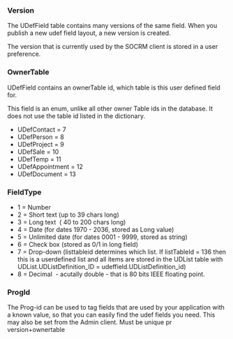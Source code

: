 
### Version

The UDefField table contains many versions of the same field. When you publish a new udef field layout, a new version is created.

The version that is currently used by the SOCRM client is stored in a user preference.

### OwnerTable

UDefField contains an ownerTable id, which table is this user defined field for.

This field is an enum, unlike all other owner Table ids in the database. It does not use the table id listed in the dictionary.

* UDefContact = 7
* UDefPerson = 8
* UDefProject = 9
* UDefSale = 10
* UDefTemp = 11
* UDefAppointment = 12
* UDefDocument = 13

### FieldType

* 1 = Number
* 2 = Short text (up to 39 chars long)
* 3 = Long text  ( 40 to 200 chars long)
* 4 = Date (for dates 1970 - 2036, stored as Long value)
* 5 = Unlimited date (for dates 0001 - 9999, stored as string)
* 6 = Check box (stored as 0/1 in long field)
* 7 = Drop-down (listtableid determines which list. If listTableId = 136 then this is a userdefined list and all items are stored in the UDList table with UDList.UDListDefinition\_ID = udeffield.UDListDefinition\_id)
* 8 = Decimal  - acutally double - that is 80 bits IEEE floating point.

### ProgId

The Prog-id can be used to tag fields that are used by your application with a known value, so that you can easily find the udef fields you need. This may also be set from the Admin client. Must be unique pr version+ownertable
